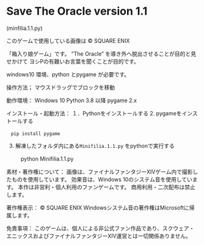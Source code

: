 # Save The Oracle version 1.1
(minfilia.1.1.py)

このゲームで使用している画像は © SQUARE ENIX

「箱入り娘ゲーム」です。
”The Oracle” を導き外へ脱出させることが目的と見せかけて
ヨシPの有難いお言葉を聞くことが目的です。

windows10 環境、python とpygame が必要です。



操作方法；
マウスドラッグでブロックを移動



動作環境：
Windows 10
Python 3.8 以降
pygame 2.x



インストール・起動方法：
１．Pythonをインストールする
2. pygameをインストールする

	　pip install pygame

3. 解凍したフォルダ内にある`Minifilia.1.1.py` をpythonで実行する
 
	　python Minifilia.1.1.py



素材・著作権について：
画像は、ファイナルファンタジーXIVゲーム内で撮影したものを使用しています。
効果音は、Windows 10のシステム音を使用しています。
本作は非営利・個人利用のファンゲームです。
商用利用・二次配布は禁止します。

著作権表示：
© SQUARE ENIX
Windowsシステム音の著作権はMicrosoftに帰属します。

免責事項：
このゲームは、個人による非公式ファン作品であり、スクウェア・エニックスおよびファイナルファンタジーXIV運営とは一切関係ありません。


